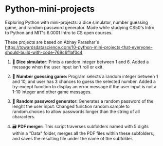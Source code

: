 # Python-mini-projects
Exploring Python with mini-projects: a dice simulator, number guessing game, and random password generator. Made while studying CS50's Intro to Python and MIT's 6.0001 Intro to CS open courses.

These projects are based on Abhay Parashar's https://towardsdatascience.com/10-python-mini-projects-that-everyone-should-build-with-code-769c6f1af0c4

1. 🎲 <b>Dice simulator: </b>
   Prints a random integer between 1 and 6. Added a message when the user input isn't roll or exit.

2. 🔮 <b>Number guessing game: </b>
   Program selects a random integer between 1 and 10, and user has 3 chances to guess the selected number. Added a try-except function to display an error message if the       user input is not a 1-10 integer and other game messages.

3. 🔐 <b>Random password generator: </b>
   Generates a random password of the lenght the user input. Changed function random.sample to random.choices to allow passwords longer than the string of all characters.

4. 🗃️ <b>PDF merger:</b>
   This script traverses subfolders named with 5 digits within a "Data" folder, merges all the PDF files within these subfolders, and saves the resulting file under the      name of the subfolder.
   
   
